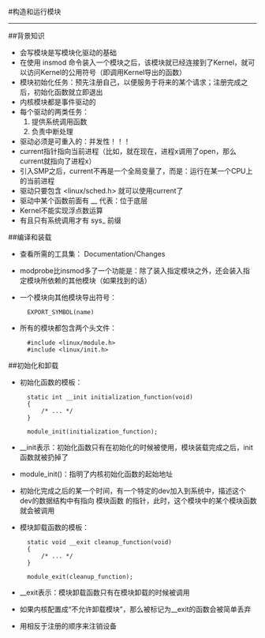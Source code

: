 #构造和运行模块

----------
##背景知识
- 会写模块是写模块化驱动的基础
- 在使用 insmod 命令装入一个模块之后，该模块就已经连接到了Kernel，就可以访问Kernel的公用符号（即调用Kernel导出的函数）
- 模块初始化任务：预先注册自己，以便服务于将来的某个请求；注册完成之后，初始化函数就立即退出
- 内核模块都是事件驱动的
- 每个驱动的两类任务：
	1. 提供系统调用函数
	2. 负责中断处理
- 驱动必须是可重入的：并发性！！！
- current指针指向当前进程（比如，就在现在，进程x调用了open，那么current就指向了进程x）
- 引入SMP之后，current不再是一个全局变量了，而是：运行在某一个CPU上的当前进程
- 驱动只要包含 <linux/sched.h> 就可以使用current了
- 驱动中某个函数前面有 \_\_ 代表：位于底层
- Kernel不能实现浮点数运算
- 有且只有系统调用才有 sys\_ 前缀

##编译和装载
- 查看所需的工具集： Documentation/Changes
- modprobe比insmod多了一个功能是：除了装入指定模块之外，还会装入指定模块所依赖的其他模块（如果找到的话）
- 一个模块向其他模块导出符号：
			
		EXPORT_SYMBOL(name)
- 所有的模块都包含两个头文件：

		#include <linux/module.h>
		#include <linux/init.h>

##初始化和卸载
- 初始化函数的模板：

		static int __init initialization_function(void)
		{
			/* ... */
		}
	
		module_init(initialization_function);

- \_\_init表示：初始化函数只有在初始化的时候被使用，模块装载完成之后，init函数就被扔掉了
- module_init()：指明了内核初始化函数的起始地址
- 初始化完成之后的某一个时间，有一个特定的dev加入到系统中，描述这个dev的数据结构中有指向 模块函数 的指针，此时，这个模块中的某个模块函数就会被调用
- 模块卸载函数的模板：

		static void __exit cleanup_function(void)
		{
			/* ... */
		}
		
		module_exit(cleanup_function);
- \_\_exit表示：模块卸载函数只有在模块卸载的时候被调用
- 如果内核配置成“不允许卸载模块”，那么被标记为\_\_exit的函数会被简单丢弃
- 用相反于注册的顺序来注销设备